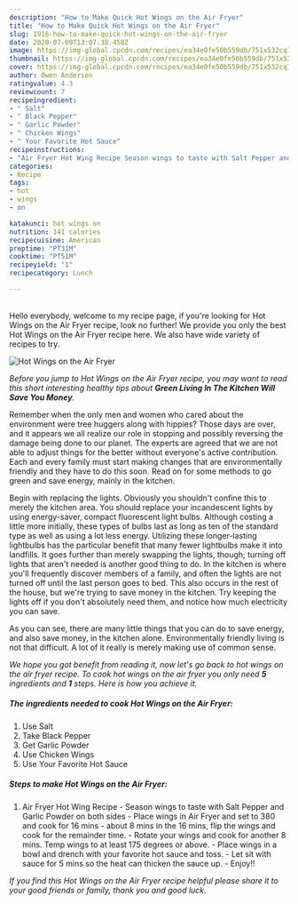 ```yaml
---
description: "How to Make Quick Hot Wings on the Air Fryer"
title: "How to Make Quick Hot Wings on the Air Fryer"
slug: 1916-how-to-make-quick-hot-wings-on-the-air-fryer
date: 2020-07-09T13:07:38.458Z
image: https://img-global.cpcdn.com/recipes/ea34e0fe50b559db/751x532cq70/hot-wings-on-the-air-fryer-recipe-main-photo.jpg
thumbnail: https://img-global.cpcdn.com/recipes/ea34e0fe50b559db/751x532cq70/hot-wings-on-the-air-fryer-recipe-main-photo.jpg
cover: https://img-global.cpcdn.com/recipes/ea34e0fe50b559db/751x532cq70/hot-wings-on-the-air-fryer-recipe-main-photo.jpg
author: Owen Anderson
ratingvalue: 4.3
reviewcount: 7
recipeingredient:
- " Salt"
- " Black Pepper"
- " Garlic Powder"
- " Chicken Wings"
- " Your Favorite Hot Sauce"
recipeinstructions:
- "Air Fryer Hot Wing Recipe Season wings to taste with Salt Pepper and Garlic Powder on both sides Place wings in Air Fryer and set to 380 and cook for 16 mins about 8 mins in the 16 mins, flip the wings and cook for the remainder time.  Rotate your wings and cook for another 8 mins. Temp wings to at least 175 degrees or above. Place wings in a bowl and drench with your favorite hot sauce and toss.  Let sit with sauce for 5 mins so the heat can thicken the sauce up.  Enjoy!!"
categories:
- Recipe
tags:
- hot
- wings
- on

katakunci: hot wings on 
nutrition: 141 calories
recipecuisine: American
preptime: "PT31M"
cooktime: "PT51M"
recipeyield: "1"
recipecategory: Lunch

---
```

<br>
Hello everybody, welcome to my recipe page, if you're looking for Hot Wings on the Air Fryer recipe, look no further! We provide you only the best Hot Wings on the Air Fryer recipe here. We also have wide variety of recipes to try.
<br>


![Hot Wings on the Air Fryer](https://img-global.cpcdn.com/recipes/ea34e0fe50b559db/751x532cq70/hot-wings-on-the-air-fryer-recipe-main-photo.jpg)

<i>Before you jump to Hot Wings on the Air Fryer recipe, you may want to read this short interesting healthy tips about 
<strong>Green Living In The Kitchen Will Save You Money</strong>.</i>
</br>

Remember when the only men and women who cared about the environment were tree huggers along with hippies? Those days are over, and it appears we all realize our role in stopping and possibly reversing the damage being done to our planet. The experts are agreed that we are not able to adjust things for the better without everyone's active contribution. Each and every family must start making changes that are environmentally friendly and they have to do this soon. Read on for some methods to go green and save energy, mainly in the kitchen.

Begin with replacing the lights. Obviously you shouldn't confine this to merely the kitchen area. You should replace your incandescent lights by using energy-saver, compact fluorescent light bulbs. Although costing a little more initially, these types of bulbs last as long as ten of the standard type as well as using a lot less energy. Utilizing these longer-lasting lightbulbs has the particular benefit that many fewer lightbulbs make it into landfills. It goes further than merely swapping the lights, though; turning off lights that aren't needed is another good thing to do. In the kitchen is where you'll frequently discover members of a family, and often the lights are not turned off until the last person goes to bed. This also occurs in the rest of the house, but we're trying to save money in the kitchen. Try keeping the lights off if you don't absolutely need them, and notice how much electricity you can save.

As you can see, there are many little things that you can do to save energy, and also save money, in the kitchen alone. Environmentally friendly living is not that difficult. A lot of it really is merely making use of common sense.


<i>We hope you got benefit from reading it, now let's go back to hot wings on the air fryer recipe. To cook hot wings on the air fryer you only need <strong>5</strong> ingredients and <strong>1</strong> steps. Here is how you achieve it.
</i>

##### The ingredients needed to cook Hot Wings on the Air Fryer:

1. Use  Salt
1. Take  Black Pepper
1. Get  Garlic Powder
1. Use  Chicken Wings
1. Use  Your Favorite Hot Sauce


##### Steps to make Hot Wings on the Air Fryer:

1. Air Fryer Hot Wing Recipe - Season wings to taste with Salt Pepper and Garlic Powder on both sides - Place wings in Air Fryer and set to 380 and cook for 16 mins - about 8 mins in the 16 mins, flip the wings and cook for the remainder time.  - Rotate your wings and cook for another 8 mins. Temp wings to at least 175 degrees or above. - Place wings in a bowl and drench with your favorite hot sauce and toss.  - Let sit with sauce for 5 mins so the heat can thicken the sauce up.  - Enjoy!!


<i>If you find this Hot Wings on the Air Fryer recipe helpful please share it to your good friends or family, thank you and good luck.</i>
